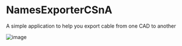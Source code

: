 # NamesExporterCSnA
A simple application to help you export cable from one CAD to another

![image](https://github.com/GeKtvi/NamesExporterCSnA/assets/61162497/3d0d4bf4-c7c0-4757-bfa8-d83093453efc)
